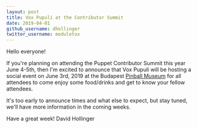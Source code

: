 ```yaml
---
layout: post
title: Vox Pupuli at the Contributor Summit
date: 2019-04-01
github_username: dhollinger
twitter_username: moduletux
---
```


Hello everyone!

If you're planning on attending the Puppet Contributor Summit this year June 4-5th, then I'm excited to announce that Vox Pupuli will be hosting a social event on June 3rd, 2019 at the Budapest [Pinball Museum](http://www.flippermuzeum.hu/en/) for all attendees to come enjoy some food/drinks and get to know your fellow attendees.

It's too early to announce times and what else to expect, but stay tuned, we'll have more information in the coming weeks.

Have a great week!
David Hollinger
